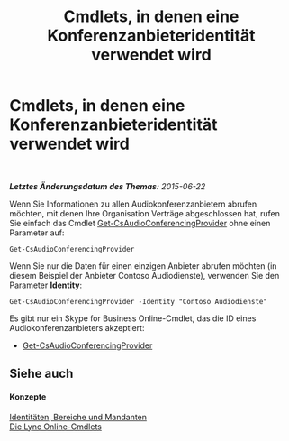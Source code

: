 ﻿---
title: Cmdlets, in denen eine Konferenzanbieteridentität verwendet wird
TOCTitle: Cmdlets, in denen eine Konferenzanbieteridentität verwendet wird
ms:assetid: be5621b6-ec11-4b12-83ec-075af269ca6a
ms:mtpsurl: https://technet.microsoft.com/de-de/library/Dn362841(v=OCS.15)
ms:contentKeyID: 56269342
ms.date: 06/01/2017
mtps_version: v=OCS.15
ms.translationtype: HT
---

# Cmdlets, in denen eine Konferenzanbieteridentität verwendet wird

 

_**Letztes Änderungsdatum des Themas:** 2015-06-22_

Wenn Sie Informationen zu allen Audiokonferenzanbietern abrufen möchten, mit denen Ihre Organisation Verträge abgeschlossen hat, rufen Sie einfach das Cmdlet [Get-CsAudioConferencingProvider](https://docs.microsoft.com/powershell/module/skype/Get-CsAudioConferencingProvider) ohne einen Parameter auf:

    Get-CsAudioConferencingProvider

Wenn Sie nur die Daten für einen einzigen Anbieter abrufen möchten (in diesem Beispiel der Anbieter Contoso Audiodienste), verwenden Sie den Parameter **Identity**:

    Get-CsAudioConferencingProvider -Identity "Contoso Audiodienste"

Es gibt nur ein Skype for Business Online-Cmdlet, das die ID eines Audiokonferenzanbieters akzeptiert:

  - [Get-CsAudioConferencingProvider](https://docs.microsoft.com/powershell/module/skype/Get-CsAudioConferencingProvider)

## Siehe auch

#### Konzepte

[Identitäten, Bereiche und Mandanten](identities-scopes-and-tenants-in-skype-for-business-online.md)  
[Die Lync Online-Cmdlets](https://docs.microsoft.com/en-us/SkypeForBusiness/set-up-your-computer-for-windows-powershell/set-up-your-computer-for-windows-powershell)

